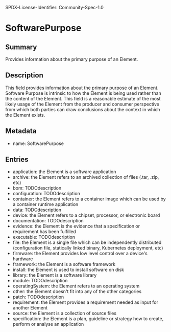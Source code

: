 SPDX-License-Identifier: Community-Spec-1.0

# SoftwarePurpose

## Summary

Provides information about the primary purpose of an Element.

## Description

This field provides information about the primary purpose of an Element.
Software Purpose is intrinsic to how the Element is being used rather than the content of the Element.
This field is a reasonable estimate of the most likely usage of the Element
from the producer and consumer perspective from which both parties can draw conclusions
about the context in which the Element exists.

## Metadata

- name: SoftwarePurpose

## Entries

- application: the Element is a software application
- archive: the Element refers to an archived collection of files (.tar, .zip, etc)
- bom: TODOdescription
- configuration: TODOdescription
- container: the Element refers to a container image which can be used by a container runtime application
- data: TODOdescription
- device: the Element refers to a chipset, processor, or electronic board
- documentation: TODOdescription
- evidence: the Element is the evidence that a specification or requirement has been fulfilled
- executable: TODOdescription
- file: the Element is a single file which can be independently distributed (configuration file, statically linked binary, Kubernetes deployment, etc)
- firmware: the Element provides low level control over a device's hardware
- framework: the Element is a software framework
- install: the Element is used to install software on disk
- library: the Element is a software library
- module: TODOdescription
- operatingSystem: the Element refers to an operating system
- other: the Element doesn't fit into any of the other categories
- patch: TODOdescription
- requirement: the Element provides a requirement needed as input for another Element
- source: the Element is a collection of source files
- specification: the Element is a plan, guideline or strategy how to create, perform or analyse an application
